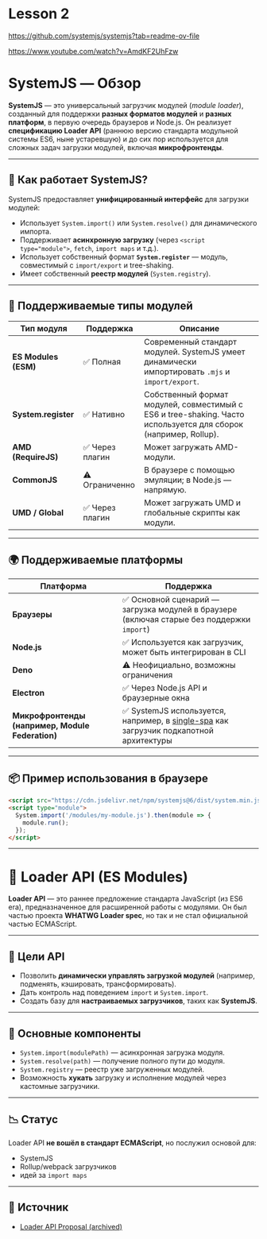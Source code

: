 # Lesson 2

https://github.com/systemjs/systemjs?tab=readme-ov-file

https://www.youtube.com/watch?v=AmdKF2UhFzw

# SystemJS — Обзор

**SystemJS** — это универсальный загрузчик модулей (*module loader*), созданный для поддержки **разных форматов модулей** и **разных платформ**, в первую очередь браузеров и Node.js. Он реализует **спецификацию Loader API** (раннюю версию стандарта модульной системы ES6, ныне устаревшую) и до сих пор используется для сложных задач загрузки модулей, включая **микрофронтенды**.

---

## 🧠 Как работает SystemJS?

SystemJS предоставляет **унифицированный интерфейс** для загрузки модулей:

- Использует `System.import()` или `System.resolve()` для динамического импорта.
- Поддерживает **асинхронную загрузку** (через `<script type="module">`, `fetch`, `import maps` и т.д.).
- Использует собственный формат **`System.register`** — модуль, совместимый с `import/export` и tree-shaking.
- Имеет собственный **реестр модулей** (`System.registry`).

---

## 🧩 Поддерживаемые типы модулей

| Тип модуля         | Поддержка       | Описание |
|--------------------|------------------|---------|
| **ES Modules (ESM)**      | ✅ Полная        | Современный стандарт модулей. SystemJS умеет динамически импортировать `.mjs` и `import/export`. |
| **System.register**       | ✅ Нативно       | Собственный формат модулей, совместимый с ES6 и tree-shaking. Часто используется для сборок (например, Rollup). |
| **AMD (RequireJS)**       | ✅ Через плагин  | Может загружать AMD-модули. |
| **CommonJS**              | ⚠️ Ограниченно   | В браузере с помощью эмуляции; в Node.js — напрямую. |
| **UMD / Global**          | ✅ Через плагин  | Может загружать UMD и глобальные скрипты как модули. |

---

## 🌍 Поддерживаемые платформы

| Платформа     | Поддержка     |
|---------------|----------------|
| **Браузеры**   | ✅ Основной сценарий — загрузка модулей в браузере (включая старые без поддержки `import`) |
| **Node.js**    | ✅ Используется как загрузчик, может быть интегрирован в CLI |
| **Deno**       | ⚠️ Неофициально, возможны ограничения |
| **Electron**   | ✅ Через Node.js API и браузерные окна |
| **Микрофронтенды (например, Module Federation)** | ✅ SystemJS используется, например, в [single-spa](https://single-spa.js.org/) как загрузчик подкапотной архитектуры |

---

## 📦 Пример использования в браузере

```html
<script src="https://cdn.jsdelivr.net/npm/systemjs@6/dist/system.min.js"></script>
<script type="module">
  System.import('/modules/my-module.js').then(module => {
    module.run();
  });
</script>
```

---

# 🔧 Loader API (ES Modules)

**Loader API** — это раннее предложение стандарта JavaScript (из ES6 era), предназначенное для расширенной работы с модулями. Он был частью проекта **WHATWG Loader spec**, но так и не стал официальной частью ECMAScript.

---

## 📌 Цели API

- Позволить **динамически управлять загрузкой модулей** (например, подменять, кэшировать, трансформировать).
- Дать контроль над поведением `import` и `System.import`.
- Создать базу для **настраиваемых загрузчиков**, таких как **SystemJS**.

---

## 🔑 Основные компоненты

- `System.import(modulePath)` — асинхронная загрузка модуля.
- `System.resolve(path)` — получение полного пути до модуля.
- `System.registry` — реестр уже загруженных модулей.
- Возможность **хукать** загрузку и исполнение модулей через кастомные загрузчики.

---

## 📉 Статус

Loader API **не вошёл в стандарт ECMAScript**, но послужил основой для:
- SystemJS
- Rollup/webpack загрузчиков
- идей за `import maps`

---

## 🔗 Источник

- [Loader API Proposal (archived)](https://github.com/whatwg/loader)
